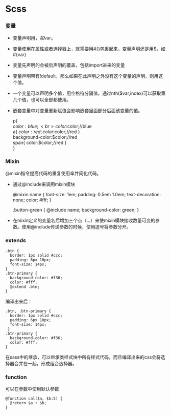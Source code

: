 #	Scss

###	变量

*	变量声明用$，如$var。
*	变量使用在属性或者选择器上，就需要用#{}包裹起来，变量声明还是用$，如#{var}
*	变量先声明的会被后声明的覆盖，包括import进来的变量
*	变量声明带有!default，那么如果在此声明之外没有这个变量的声明，则用这个值。
*	一个变量可以声明多个值，用空格符分隔值，通过nth($var,index)可以获取第几个值，也可以全部都使用。
*	嵌套变量中对变量重新赋值会影响嵌套里面部分后面该变量的值。

	p{ <br>
		$color:blue; <br>
		color:$color;//blue <br>
		a{ $color:red; color:$color;//red } <br>
		background-color:$color;//red <br>
		span{ color:$color;//red } <br>
	}

###	Mixin

@mixin指令提高代码的重复使用率并简化代码。

*	通过@include来调用mixin模块
		
	@mixin name { 
		font-size: 1em; padding: 0.5em 1.0em; text-decoration: none; color: #fff; 
	}

	.button-green { @include name; background-color: green; }

*	在mixin定义的变量名后增加三个点（...）来使mixin模块接收数量可变的参数。使用@include传递参数的时候，使用逗号将参数分开。

###	extends

	.btn {
	  border: 1px solid #ccc;
	  padding: 6px 10px;
	  font-size: 14px;
	}
	.btn-primary {
	  background-color: #f36;
	  color: #fff;
	  @extend .btn;
	}

编译出来后：

	.btn, .btn-primary {
	  border: 1px solid #ccc;
	  padding: 6px 10px;
	  font-size: 14px;
	 }
	.btn-primary {
	  background-color: #f36;
	  color: #fff; 
	}

在sass中的继承，可以继承类样式块中所有样式代码，而且编译出来的css会将选择器合并在一起，形成组合选择器。

### function

可以在参数中使用默认参数

	@function cal($a, $b:5) {
	  @return $a + $b;
	}



